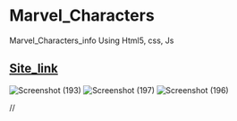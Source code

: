 # Marvel_Characters
Marvel_Characters_info Using Html5, css, Js
## <a href="https://marvelpatelrohan224.netlify.app/" target="_blank">Site_link</a>
![Screenshot (193)](https://user-images.githubusercontent.com/60181322/133924888-5fc8edf8-a9f9-4322-94f3-393cc57c85d7.png)
![Screenshot (197)](https://user-images.githubusercontent.com/60181322/133924928-c6e24b8d-2c17-46bd-8147-b897e3e6810b.png)
![Screenshot (196)](https://user-images.githubusercontent.com/60181322/133924930-305620a9-982d-4439-9da8-2f1858d8d9ee.png)

//